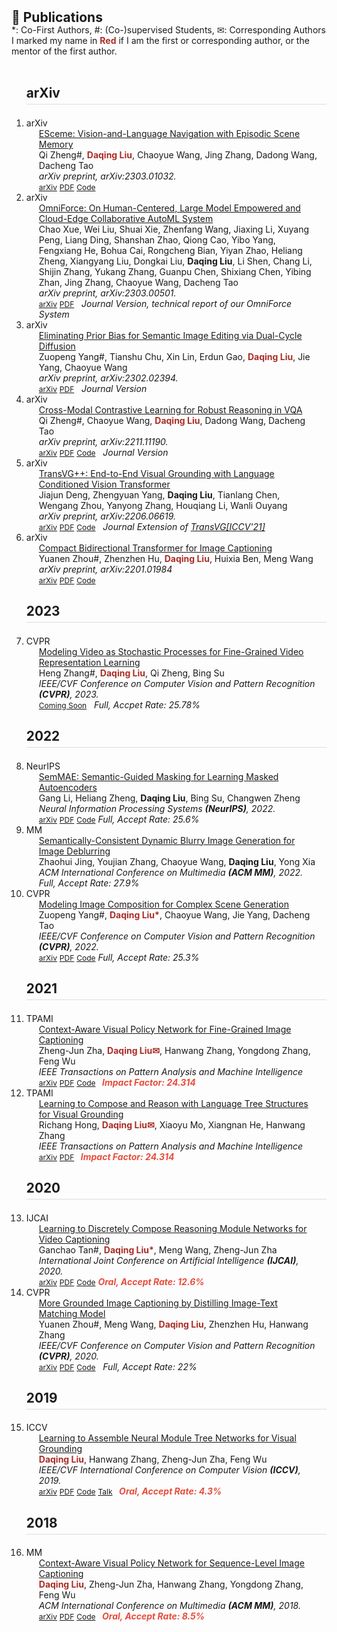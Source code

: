 <h2 id="publications" style="margin: 2px 0px -15px;">📝 Publications</h2>

<div class="publications">

<span class="superscript">*</span>: Co-First Authors, <span class="superscript">#</span>: (Co-)supervised Students, <span class="superscript">&#9993;</span>: Corresponding Authors
<br>
I marked my name in <b style="color:#a82e26">Red</b> if I am the first or corresponding author, or the mentor of the first author.
<br><br>
<ol class="bibliography">

<!-- d ----------------------- -->
<h3 class="bibliography-year" style="font-size: 1.3rem; padding-bottom:5px; border-bottom: 1px solid #ddd;"> arXiv </h3>

<!-- d ----------------------- 
<li>
<div class="pub-row">
  <div class="col-sm-3 abbr" style="position: relative;"> <abbr class="badge" style="width:40px; align:middle">arXiv</abbr> </div>
  <div class="col-sm-9" style="position: relative;padding-right: 15px;padding-left: 20px;">
    <div class="title"><a href="" target="_blank">MMoT: Mixture-of-Modality-Tokens Transformer for Composed Multimodal Conditional Image Synthesis</a></div>
    <div class="author">Jianbin Zheng<span class="superscript">#</span>, <b style="color:#a82e26">Daqing Liu</b>, Chaoyue Wang, Minghui Hu, Changxing Ding, Dacheng Tao</div>
    <div class="periodical"><em>arXiv preprint, 2023.</em></div>
    <div class="links">
      <a href="" class="btn btn-sm z-depth-0" role="button" target="_blank" style="font-size:12px;">Coming Soon</a>
    </div>
  </div>
</div>
</li>
-->

<!-- d  ----------------------- 
<li>
<div class="pub-row">
  <div class="col-sm-3 abbr" style="position: relative;"> <abbr class="badge" style="width:40px; align:middle">arXiv</abbr> </div>
  <div class="col-sm-9" style="position: relative;padding-right: 15px;padding-left: 20px;">
    <div class="title"><a href="" target="_blank">Tackling the Cross-Modal Retrieval Trilemma with Cross-Modal Indexing</a></div>
    <div class="author">Heng Zhang<span class="superscript">#</span>, <b style="color:#a82e26">Daqing Liu</b>, Heliang Zheng, Chaoyue Wang, Bing Su</div>
    <div class="periodical"><em>arXiv preprint, 2023.</em></div>
    <div class="links">
      <a href="" class="btn btn-sm z-depth-0" role="button" target="_blank" style="font-size:12px;">Coming Soon</a>
    </div>
  </div>
</div>
</li>
-->

<!-- d ----------------------- 
<li>
<div class="pub-row">
  <div class="col-sm-3 abbr" style="position: relative;"> <abbr class="badge" style="width:40px; align:middle">arXiv</abbr> </div>
  <div class="col-sm-9" style="position: relative;padding-right: 15px;padding-left: 20px;">
    <div class="title"><a href="" target="_blank">Prefix-Captioning: Efficiently Gluing Pretrained Language and Vision Models for Image Captioning</a></div>
    <div class="author">Yuanen Zhou<span class="superscript">#</span>, <b style="color:#a82e26">Daqing Liu</b>, Zhenzhen Hu, Depeng Wang, Yi Wang, Meng Wang</div>
    <div class="periodical"><em>arXiv preprint, 2023.</em></div>
    <div class="links">
      <a href="" class="btn btn-sm z-depth-0" role="button" target="_blank" style="font-size:12px;">Coming Soon</a>
    </div>
  </div>
</div>
</li>
-->

<!-- d ----------------------- -->
<li>
<div class="pub-row">
  <div class="col-sm-3 abbr" style="position: relative;"> <abbr class="badge" style="width:40px; align:middle">arXiv</abbr> </div>
  <div class="col-sm-9" style="position: relative;padding-right: 15px;padding-left: 20px;">
    <div class="title"><a href="https://arxiv.org/abs/2303.01032" target="_blank">ESceme: Vision-and-Language Navigation with Episodic Scene Memory</a></div>
    <div class="author">Qi Zheng<span class="superscript">#</span>, <b style="color:#a82e26">Daqing Liu</b>, Chaoyue Wang, Jing Zhang, Dadong Wang, Dacheng Tao</div>
    <div class="periodical"><em>arXiv preprint, arXiv:2303.01032.</em></div>
    <div class="links">
      <a href="https://arxiv.org/abs/2303.01032" class="btn btn-sm z-depth-0" role="button" target="_blank" style="font-size:12px;">arXiv</a>
      <a href="https://arxiv.org/pdf/2303.01032" class="btn btn-sm z-depth-0" role="button" target="_blank" style="font-size:12px;">PDF</a>
      <a href="https://github.com/qizhust/esceme" class="btn btn-sm z-depth-0" role="button" target="_blank" style="font-size:12px;">Code</a>
    </div>
  </div>
</div>
</li>

<!-- d ----------------------- -->
<li>
<div class="pub-row">
  <div class="col-sm-3 abbr" style="position: relative;"> <abbr class="badge" style="width:40px; align:middle">arXiv</abbr> </div>
  <div class="col-sm-9" style="position: relative;padding-right: 15px;padding-left: 20px;">
    <div class="title"><a href="https://arxiv.org/abs/2303.00501" target="_blank">OmniForce: On Human-Centered, Large Model Empowered and Cloud-Edge Collaborative AutoML System</a></div>
    <div class="author">Chao Xue, Wei Liu, Shuai Xie, Zhenfang Wang, Jiaxing Li, Xuyang Peng, Liang Ding, Shanshan Zhao, Qiong Cao, Yibo Yang, Fengxiang He, Bohua Cai, Rongcheng Bian, Yiyan Zhao, Heliang Zheng, Xiangyang Liu, Dongkai Liu, <b>Daqing Liu</b>, Li Shen, Chang Li, Shijin Zhang, Yukang Zhang, Guanpu Chen, Shixiang Chen, Yibing Zhan, Jing Zhang, Chaoyue Wang, Dacheng Tao</div>
    <div class="periodical"><em>arXiv preprint, arXiv:2303.00501.</em></div>
    <div class="links">
      <a href="https://arxiv.org/abs/2303.00501" class="btn btn-sm z-depth-0" role="button" target="_blank" style="font-size:12px;">arXiv</a>
      <a href="https://arxiv.org/pdf/2303.00501" class="btn btn-sm z-depth-0" role="button" target="_blank" style="font-size:12px;">PDF</a>
      <i>&nbsp;&nbsp;Journal Version, technical report of our OmniForce System</i>
    </div>
  </div>
</div>
</li>

<!-- d ----------------------- -->
<li>
<div class="pub-row">
  <div class="col-sm-3 abbr" style="position: relative;"> <abbr class="badge" style="width:40px; align:middle">arXiv</abbr> </div>
  <div class="col-sm-9" style="position: relative;padding-right: 15px;padding-left: 20px;">
  <div class="title"><a href="https://arxiv.org/abs/2302.02394" target="_blank">Eliminating Prior Bias for Semantic Image Editing via Dual-Cycle Diffusion</a></div>
  <div class="author">Zuopeng Yang<span class="superscript">#</span>, Tianshu Chu, Xin Lin, Erdun Gao, <b style="color:#a82e26">Daqing Liu</b>, Jie Yang, Chaoyue Wang</div>
  <div class="periodical"><em>arXiv preprint, arXiv:2302.02394.</em></div>
    <div class="links">
      <a href="https://arxiv.org/abs/2302.02394" class="btn btn-sm z-depth-0" role="button" target="_blank" style="font-size:12px;">arXiv</a>
      <a href="https://arxiv.org/pdf/2302.02394" class="btn btn-sm z-depth-0" role="button" target="_blank" style="font-size:12px;">PDF</a>
      <i>&nbsp;&nbsp;Journal Version</i>
    </div>
  </div>
</div>
</li>

<!-- d ----------------------- -->
<li>
<div class="pub-row">
  <div class="col-sm-3 abbr" style="position: relative;"> <abbr class="badge" style="width:40px; align:middle">arXiv</abbr> </div>
  <div class="col-sm-9" style="position: relative;padding-right: 15px;padding-left: 20px;">
  <div class="title"><a href="https://arxiv.org/abs/2211.11190" target="_blank">Cross-Modal Contrastive Learning for Robust Reasoning in VQA</a></div>
  <div class="author">Qi Zheng<span class="superscript">#</span>, Chaoyue Wang, <b style="color:#a82e26">Daqing Liu</b>, Dadong Wang, Dacheng Tao</div>
  <div class="periodical"><em>arXiv preprint, arXiv:2211.11190.</em></div>
    <div class="links">
      <a href="https://arxiv.org/abs/2211.11190" class="btn btn-sm z-depth-0" role="button" target="_blank" style="font-size:12px;">arXiv</a>
      <a href="https://arxiv.org/pdf/2211.11190" class="btn btn-sm z-depth-0" role="button" target="_blank" style="font-size:12px;">PDF</a>
      <a href="https://github.com/qizhust/cmcl_vqa_pl" class="btn btn-sm z-depth-0" role="button" target="_blank" style="font-size:12px;">Code</a>
      <i>&nbsp;&nbsp;Journal Version</i>
    </div>
  </div>
</div>
</li>

<!-- d ----------------------- -->
<li>
<div class="pub-row">
  <div class="col-sm-3 abbr" style="position: relative;"> <abbr class="badge" style="width:40px; align:middle">arXiv</abbr> </div>
  <div class="col-sm-9" style="position: relative;padding-right: 15px;padding-left: 20px;">
  <div class="title"><a href="https://arxiv.org/abs/2206.06619" target="_blank">TransVG++: End-to-End Visual Grounding with Language Conditioned Vision Transformer</a></div>
  <div class="author">Jiajun Deng, Zhengyuan Yang, <b>Daqing Liu</b>, Tianlang Chen, Wengang Zhou, Yanyong Zhang, Houqiang Li, Wanli Ouyang</div>
  <div class="periodical"><em>arXiv preprint, arXiv:2206.06619.</em></div>
    <div class="links">
      <a href="https://arxiv.org/abs/2206.06619" class="btn btn-sm z-depth-0" role="button" target="_blank" style="font-size:12px;">arXiv</a>
      <a href="https://arxiv.org/pdf/2206.06619" class="btn btn-sm z-depth-0" role="button" target="_blank" style="font-size:12px;">PDF</a>
      <a href="https://github.com/djiajunustc/TransVG" class="btn btn-sm z-depth-0" role="button" target="_blank" style="font-size:12px;">Code</a>
      <i>&nbsp;&nbsp;Journal Extension of <a href="https://arxiv.org/abs/2104.08541" target="_blank">TransVG[ICCV'21]</a></i>
    </div>
  </div>
</div>
</li>

<!-- d ----------------------- -->
<li>
<div class="pub-row">
  <div class="col-sm-3 abbr" style="position: relative;"> <abbr class="badge" style="width:40px; align:middle">arXiv</abbr> </div>
  <div class="col-sm-9" style="position: relative;padding-right: 15px;padding-left: 20px;">
  <div class="title"><a href="https://arxiv.org/abs/2201.01984" target="_blank">Compact Bidirectional Transformer for Image Captioning</a></div>
  <div class="author">Yuanen Zhou<span class="superscript">#</span>, Zhenzhen Hu, <b style="color:#a82e26">Daqing Liu</b>, Huixia Ben, Meng Wang</div>
  <div class="periodical"><em>arXiv preprint, arXiv:2201.01984</em></div>
    <div class="links">
      <a href="https://arxiv.org/abs/2201.01984" class="btn btn-sm z-depth-0" role="button" target="_blank" style="font-size:12px;">arXiv</a>
      <a href="https://arxiv.org/pdf/2201.01984" class="btn btn-sm z-depth-0" role="button" target="_blank" style="font-size:12px;">PDF</a>
      <a href="https://github.com/yuanezhou/cbtrans" class="btn btn-sm z-depth-0" role="button" target="_blank" style="font-size:12px;">Code</a>
    </div>
  </div>
</div>
</li>

<!-- d ----------------------- -->
<h3 class="bibliography-year" style="font-size: 1.3rem; padding-bottom:5px; border-bottom: 1px solid #ddd;"> 2023 </h3>
<!-- d ----------------------- -->
<li>
<div class="pub-row">
  <div class="col-sm-3 abbr" style="position: relative;"> <abbr class="badge" style="width:40px; align:middle">CVPR</abbr> </div>
  <div class="col-sm-9" style="position: relative;padding-right: 15px;padding-left: 20px;">
    <div class="title"><a href="">Modeling Video as Stochastic Processes for Fine-Grained Video Representation Learning</a></div>
    <div class="author">Heng Zhang<span class="superscript">#</span>, <b style="color:#a82e26">Daqing Liu</b>, Qi Zheng, Bing Su</div>
    <div class="periodical"><em>IEEE/CVF Conference on Computer Vision and Pattern Recognition <strong>(CVPR)</strong>, 2023.</em></div>
    <div class="links">
      <a href="" class="btn btn-sm z-depth-0" role="button" target="_blank" style="font-size:12px;">Coming Soon</a>
      <i>&nbsp;&nbsp;Full, Accpet Rate: 25.78%</i>
    </div>
  </div>
</div>
</li>

<!-- d ----------------------- -->
<h3 class="bibliography-year" style="font-size: 1.3rem; padding-bottom:5px; border-bottom: 1px solid #ddd;"> 2022 </h3>

<!-- d ----------------------- -->
<li>
<div class="pub-row">
  <div class="col-sm-3 abbr" style="position: relative;"> <abbr class="badge" style="width:40px; align:middle">NeurIPS</abbr> </div>
  <div class="col-sm-9" style="position: relative;padding-right: 15px;padding-left: 20px;">
  <div class="title"><a href="https://openreview.net/forum?id=Ix37FJYDkBp" target="_blank">SemMAE: Semantic-Guided Masking for Learning Masked Autoencoders</a></div>
  <div class="author">Gang Li, Heliang Zheng, <b>Daqing Liu</b>, Bing Su, Changwen Zheng</div>
  <div class="periodical"><em>Neural Information Processing Systems <strong>(NeurIPS)</strong>, 2022.</em></div>
    <div class="links">
      <a href="https://arxiv.org/abs/2206.10207" class="btn btn-sm z-depth-0" role="button" target="_blank" style="font-size:12px;">arXiv</a>
      <a href="https://arxiv.org/pdf/2206.10207" class="btn btn-sm z-depth-0" role="button" target="_blank" style="font-size:12px;">PDF</a>
      <a href="https://github.com/ucasligang/SemMAE" class="btn btn-sm z-depth-0" role="button" target="_blank" style="font-size:12px;">Code</a>
      <i>Full, Accept Rate: 25.6%</i>
    </div>
  </div>
</div>
</li>

<!-- d ----------------------- -->
<li>
<div class="pub-row">
  <div class="col-sm-3 abbr" style="position: relative;"> <abbr class="badge" style="width:40px; align:middle">MM</abbr> </div>
    <div class="col-sm-9" style="position: relative;padding-right: 15px;padding-left: 20px;">
    <div class="title"><a href="https://dl.acm.org/doi/abs/10.1145/3503161.3548106" target="_blank">Semantically-Consistent Dynamic Blurry Image Generation for Image Deblurring</a></div>
    <div class="author">Zhaohui Jing, Youjian Zhang, Chaoyue Wang, <b>Daqing Liu</b>, Yong Xia</div>
    <div class="periodical"><em>ACM International Conference on Multimedia <strong>(ACM MM)</strong>, 2022.</em></div>
    <div class="links">
      <i>Full, Accept Rate: 27.9%</i>
    </div>
  </div>
</div>
</li>

<!-- d ----------------------- -->
<li>
<div class="pub-row">
  <div class="col-sm-3 abbr" style="position: relative;"> <abbr class="badge" style="width:40px; align:middle">CVPR</abbr> </div>
  <div class="col-sm-9" style="position: relative;padding-right: 15px;padding-left: 20px;">
  <div class="title"><a href="https://openaccess.thecvf.com/content/CVPR2022/html/Yang_Modeling_Image_Composition_for_Complex_Scene_Generation_CVPR_2022_paper" target="_blank">Modeling Image Composition for Complex Scene Generation</a></div>
  <div class="author">Zuopeng Yang<span class="superscript">#</span>, <b style="color:#a82e26">Daqing Liu<span class="superscript">*</span></b>, Chaoyue Wang, Jie Yang, Dacheng Tao</div>
    <div class="periodical"><em>IEEE/CVF Conference on Computer Vision and Pattern Recognition <strong>(CVPR)</strong>, 2022.</em></div>
    <div class="links">
      <a href="https://arxiv.org/abs/2206.00923" class="btn btn-sm z-depth-0" role="button" target="_blank" style="font-size:12px;">arXiv</a>
      <a href="https://arxiv.org/pdf/2206.00923" class="btn btn-sm z-depth-0" role="button" target="_blank" style="font-size:12px;">PDF</a>
      <a href="https://github.com/JohnDreamer/TwFA" class="btn btn-sm z-depth-0" role="button" target="_blank" style="font-size:12px;">Code</a>
      <i>Full, Accept Rate: 25.3%</i>
    </div>
  </div>
</div>
</li>

<!-- d ----------------------- -->
<h3 class="bibliography-year" style="font-size: 1.3rem; padding-bottom:5px; border-bottom: 1px solid #ddd;"> 2021 </h3>

<!-- d ----------------------- -->
<li>
<div class="pub-row">
  <div class="col-sm-3 abbr" style="position: relative;"> <abbr class="badge" style="width:40px; align:middle">TPAMI</abbr> </div>
  <div class="col-sm-9" style="position: relative;padding-right: 15px;padding-left: 20px;">
    <div class="title"><a href="https://ieeexplore.ieee.org/document/8684270/" target="_blank">Context-Aware Visual Policy Network for Fine-Grained Image Captioning</a></div>
    <div class="author">Zheng-Jun Zha, <b style="color:#a82e26">Daqing Liu<span class="superscript">&#9993;</span></b>, Hanwang Zhang, Yongdong Zhang, Feng Wu</div>
    <div class="periodical"><em>IEEE Transactions on Pattern Analysis and Machine Intelligence</em></div>
    <div class="links">
      <a href="https://arxiv.org/abs/1906.02365" class="btn btn-sm z-depth-0" role="button" target="_blank" style="font-size:12px;">arXiv</a>
      <a href="https://arxiv.org/pdf/1906.02365" class="btn btn-sm z-depth-0" role="button" target="_blank" style="font-size:12px;">PDF</a>
      <a href="https://github.com/daqingliu/CAVP" class="btn btn-sm z-depth-0" role="button" target="_blank" style="font-size:12px;">Code</a>
      <strong><i style="color:#e74d3c">&nbsp;&nbsp;Impact Factor: 24.314</i></strong>
    </div>
  </div>
</div>
</li>

<!-- d ----------------------- -->
<li>
<div class="pub-row">
  <div class="col-sm-3 abbr" style="position: relative;"> <abbr class="badge" style="width:40px; align:middle">TPAMI</abbr> </div>
  <div class="col-sm-9" style="position: relative;padding-right: 15px;padding-left: 20px;">
    <div class="title"><a href="https://ieeexplore.ieee.org/document/8691415" target="_blank">Learning to Compose and Reason with Language Tree Structures for Visual Grounding</a></div>
    <div class="author">Richang Hong, <b style="color:#a82e26">Daqing Liu<span class="superscript">&#9993;</span></b>, Xiaoyu Mo, Xiangnan He, Hanwang Zhang</div>
    <div class="periodical"><em>IEEE Transactions on Pattern Analysis and Machine Intelligence</em></div>
    <div class="links">
      <a href="https://arxiv.org/abs/1906.01784" class="btn btn-sm z-depth-0" role="button" target="_blank" style="font-size:12px;">arXiv</a>
      <a href="https://arxiv.org/pdf/1906.01784" class="btn btn-sm z-depth-0" role="button" target="_blank" style="font-size:12px;">PDF</a>
      <strong><i style="color:#e74d3c">&nbsp;&nbsp;Impact Factor: 24.314</i></strong>
    </div>
  </div>
</div>
</li>

<!-- d ----------------------- -->
<h3 class="bibliography-year" style="font-size: 1.3rem; padding-bottom:5px; border-bottom: 1px solid #ddd;"> 2020 </h3>
<!-- d ----------------------- -->
<li>
<div class="pub-row">
  <div class="col-sm-3 abbr" style="position: relative;"> <abbr class="badge" style="width:40px; align:middle">IJCAI</abbr> </div>
  <div class="col-sm-9" style="position: relative;padding-right: 15px;padding-left: 20px;">
    <div class="title"><a href="https://www.ijcai.org/proceedings/2020/0104.pdf" target="_blank">Learning to Discretely Compose Reasoning Module Networks for Video Captioning</a></div>
    <div class="author">Ganchao Tan<span class="superscript">#</span>, <b style="color:#a82e26">Daqing Liu<span class="superscript">*</span></b>, Meng Wang, Zheng-Jun Zha </div>
    <div class="periodical"><em>International Joint Conference on Artificial Intelligence <strong>(IJCAI)</strong>, 2020.</em></div>
    <div class="links">
      <a href="https://arxiv.org/abs/2007.09049" class="btn btn-sm z-depth-0" role="button" target="_blank" style="font-size:12px;">arXiv</a>
      <a href="https://arxiv.org/pdf/2007.09049" class="btn btn-sm z-depth-0" role="button" target="_blank" style="font-size:12px;">PDF</a>
      <a href="https://github.com/tgc1997/RMN" class="btn btn-sm z-depth-0" role="button" target="_blank" style="font-size:12px;">Code</a>
      <strong><i style="color:#e74d3c">Oral, Accept Rate: 12.6%</i></strong>
    </div>
  </div>
</div>
</li>

<!-- d ----------------------- -->
<li>
<div class="pub-row">
  <div class="col-sm-3 abbr" style="position: relative;"> <abbr class="badge" style="width:40px; align:middle">CVPR</abbr> </div>
  <div class="col-sm-9" style="position: relative;padding-right: 15px;padding-left: 20px;">
    <div class="title"><a href="https://openaccess.thecvf.com/content_CVPR_2020/html/Zhou_More_Grounded_Image_Captioning_by_Distilling_Image-Text_Matching_Model_CVPR_2020_paper" target="_blank">More Grounded Image Captioning by Distilling Image-Text Matching Model</a></div>
    <div class="author">Yuanen Zhou<span class="superscript">#</span>, Meng Wang, <b style="color:#a82e26">Daqing Liu</b>, Zhenzhen Hu, Hanwang Zhang</div>
    <div class="periodical"><em>IEEE/CVF Conference on Computer Vision and Pattern Recognition <strong>(CVPR)</strong>, 2020.</em></div>
    <div class="links">
      <a href="https://arxiv.org/abs/2004.00390" class="btn btn-sm z-depth-0" role="button" target="_blank" style="font-size:12px;">arXiv</a>
      <a href="https://arxiv.org/pdf/2004.00390" class="btn btn-sm z-depth-0" role="button" target="_blank" style="font-size:12px;">PDF</a>
      <a href="https://github.com/YuanEZhou/Grounded-Image-Captioning" class="btn btn-sm z-depth-0" role="button" target="_blank" style="font-size:12px;">Code</a>
      <i>&nbsp;&nbsp;Full, Accept Rate: 22%</i>
    </div>
  </div>
</div>
</li>

<!-- d ----------------------- -->
<h3 class="bibliography-year" style="font-size: 1.3rem; padding-bottom:5px; border-bottom: 1px solid #ddd;"> 2019 </h3>

<!-- d ----------------------- 
<li>
<div class="pub-row">
  <div class="col-sm-3 abbr" style="position: relative;"> <abbr class="badge" style="width:40px; align:middle">arXiv</abbr> </div>
  <div class="col-sm-9" style="position: relative;padding-right: 15px;padding-left: 20px;">
    <div class="title"><a href="https://arxiv.org/abs/1906.03561" target="_blank">Joint Visual Grounding with Language Scene Graphs</a></div>
    <div class="author"><b style="color:#a82e26">Daqing Liu</b>, Hanwang Zhang, Zheng-Jun Zha, Meng Wang, Qianru Sun</div>
    <div class="periodical"><em>arXiv preprint, 2019.</em></div>
    <div class="links">
      <a href="https://arxiv.org/abs/1906.03561" class="btn btn-sm z-depth-0" role="button" target="_blank" style="font-size:12px;">arXiv</a>
      <a href="https://arxiv.org/pdf/1906.03561" class="btn btn-sm z-depth-0" role="button" target="_blank" style="font-size:12px;">PDF</a>
    </div>
  </div>
</div>
</li>
-->

<!-- d ----------------------- -->
<li>
<div class="pub-row">
  <div class="col-sm-3 abbr" style="position: relative;"> <abbr class="badge" style="width:40px; align:middle">ICCV</abbr> </div>
  <div class="col-sm-9" style="position: relative;padding-right: 15px;padding-left: 20px;">
    <div class="title"><a href="https://openaccess.thecvf.com/content_ICCV_2019/html/Liu_Learning_to_Assemble_Neural_Module_Tree_Networks_for_Visual_Grounding_ICCV_2019_paper" target="_blank">Learning to Assemble Neural Module Tree Networks for Visual Grounding</a></div>
    <div class="author"><b style="color:#a82e26">Daqing Liu</b>, Hanwang Zhang, Zheng-Jun Zha, Feng Wu</div>
    <div class="periodical"><em>IEEE/CVF International Conference on Computer Vision <strong>(ICCV)</strong>, 2019.</em></div>
    <div class="links">
      <a href="https://arxiv.org/abs/1812.03299" class="btn btn-sm z-depth-0" role="button" target="_blank" style="font-size:12px;">arXiv</a>
      <a href="https://arxiv.org/pdf/1812.03299" class="btn btn-sm z-depth-0" role="button" target="_blank" style="font-size:12px;">PDF</a>
      <a href="https://github.com/daqingliu/NMTree" class="btn btn-sm z-depth-0" role="button" target="_blank" style="font-size:12px;">Code</a>
      <a href="https://youtu.be/oFDF1yT0T-4?t=3574" class="btn btn-sm z-depth-0" role="button" target="_blank" style="font-size:12px;">Talk</a>
      <strong><i style="color:#e74d3c">&nbsp;&nbsp;Oral, Accept Rate: 4.3%</i></strong>
    </div>
  </div>
</div>
</li>

<!-- d ----------------------- -->
<h3 class="bibliography-year" style="font-size: 1.3rem; padding-bottom:5px; border-bottom: 1px solid #ddd;"> 2018 </h3>
<!-- d ----------------------- -->
<li>
<div class="pub-row">
  <div class="col-sm-3 abbr" style="position: relative;"> <abbr class="badge" style="width:40px; align:middle">MM</abbr> </div>
  <div class="col-sm-9" style="position: relative;padding-right: 15px;padding-left: 20px;">
    <div class="title"><a href="https://dl.acm.org/doi/10.1145/3240508.3240632" target="_blank">Context-Aware Visual Policy Network for Sequence-Level Image Captioning</a></div>
    <div class="author"><b style="color:#a82e26">Daqing Liu</b>, Zheng-Jun Zha, Hanwang Zhang, Yongdong Zhang, Feng Wu</div>
    <div class="periodical"><em>ACM International Conference on Multimedia <strong>(ACM MM)</strong>, 2018.</em></div>
    <div class="links">
      <a href="https://arxiv.org/abs/1808.05864" class="btn btn-sm z-depth-0" role="button" target="_blank" style="font-size:12px;">arXiv</a>
      <a href="https://arxiv.org/pdf/1808.05864" class="btn btn-sm z-depth-0" role="button" target="_blank" style="font-size:12px;">PDF</a>
      <a href="https://github.com/daqingliu/CAVP" class="btn btn-sm z-depth-0" role="button" target="_blank" style="font-size:12px;">Code</a>
      <strong><i style="color:#e74d3c">&nbsp;&nbsp;Oral, Accept Rate: 8.5%</i></strong>
    </div>
  </div>
</div>
</li>

</ol>
</div>

<p></p>